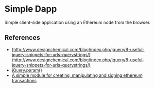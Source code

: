 # Simple Dapp

Simple client-side application using an Ethereum node from the browser.

## References

- [http://www.designchemical.com/blog/index.php/jquery/8-useful-jquery-snippets-for-urls-querystrings/](http://www.designchemical.com/blog/index.php/jquery/8-useful-jquery-snippets-for-urls-querystrings/)
- [jQuery.param()](http://api.jquery.com/jquery.param/)
- [A simple module for creating, manipulating and signing ethereum transactions](https://github.com/ethereumjs/ethereumjs-tx)
